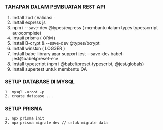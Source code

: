 ### TAHAPAN DALAM PEMBUATAN REST API

1. Install zod ( Validasi )
2. Install express js
3. npm i --save-dev @types/express ( membantu dalam types typesscrript autocomplete)
4. Install prisma ( ORM )
5. Install B-crypt & --save-dev @types/bcrypt
6. Install winston ( LOGGER )
7. Install babel library agar support jest --save-dev babel-jest@babel/preset-env
8. Install typescript (npm i @babel/preset-typescript, @jest/globals)
9. Install supertest untuk membantu QA

### SETUP DATABASE DI MYSQL

```readme
1. mysql -uroot -p
2. create database ...
```

### SETUP PRISMA
```
1. npx prisma init
2. npx prisma migrate dev // untuk migrate data
```



